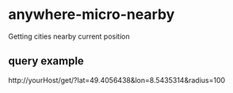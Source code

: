 # anywhere-micro-nearby
Getting cities nearby current position

## query example
http://yourHost/get/?lat=49.4056438&lon=8.5435314&radius=100
